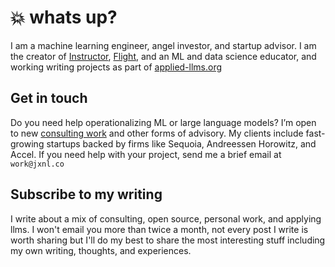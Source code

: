 # :boom: whats up?

I am a machine learning engineer, angel investor, and startup advisor. I am the creator of [Instructor](https://github.com/jxnl/instructor), [Flight](./writing/posts/recsys-frameworks.md), and an ML and data science educator, and working writing projects as part of [applied-llms.org](https://applied-llms.org/)

## Get in touch

Do you need help operationalizing ML or large language models? I’m open to new [consulting work](./services.md) and other forms of advisory. My clients include fast-growing startups backed by firms like Sequoia, Andreessen Horowitz, and Accel. If you need help with your project, send me a brief email at `work@jxnl.co`


## Subscribe to my writing

I write about a mix of consulting, open source, personal work, and applying llms. I won't email you more than twice a month, not every post I write is worth sharing but I'll do my best to share the most interesting stuff including my own writing, thoughts, and experiences.

<script async data-uid="fe6b71773e" src="https://fivesixseven.ck.page/fe6b71773e/index.js"></script>
